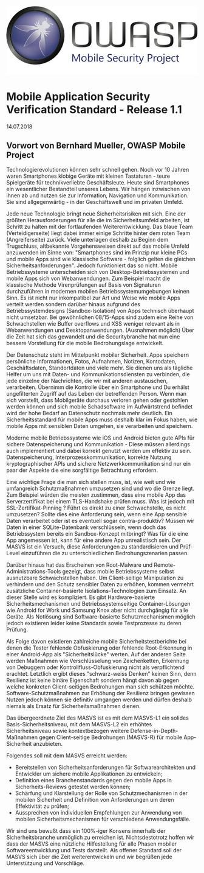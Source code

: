 
![OWASP LOGO](images/OWASP_logo.png)

# Mobile Application Security Verification Standard - Release 1.1

14.07.2018

## Vorwort von Bernhard Mueller, OWASP Mobile Project

Technologierevolutionen können sehr schnell gehen. Noch vor 10 Jahren waren Smartphones klobige Geräte mit kleinen Tastaturen - teure Spielgeräte für technikverliebte Geschäftsleute. Heute sind Smartphones ein wesentlicher Bestandteil unseres Lebens. Wir hängen inzwischen von ihnen ab und nutzen sie zur Information, Navigation und Kommunikation. Sie sind allgegenwärtig - in der Geschäftswelt und im privaten Umfeld. 

Jede neue Technologie bringt neue Sicherheitsrisiken mit sich. Eine der größten Herausforderungen für alle die im Sicherheitsumfeld arbeiten, ist Schritt zu halten mit der fortlaufenden Weiterentwicklung. Das blaue Team (Verteidigerseite) liegt dabei immer einige Schritte hinter dem roten Team (Angreiferseite) zurück. Viele unterlagen deshalb zu Beginn dem Trugschluss, altbekannte Vorgehensweisen direkt auf das mobile Umfeld anzuwenden im Sinne von: "Smartphones sind im Prinzip nur kleine PCs und mobile Apps sind wie klassische Software - folglich gelten die gleichen Sicherheitsanforderungen". Jedoch funktioniert das so nicht. 
Mobile Betriebssysteme unterscheiden sich von Desktop-Betriebssystemen und mobile Apps sich von Webanwendungen. Zum Beispiel macht die klassische Methode Virenprüfungen auf Basis von Signaturen durchzuführen in modernen mobilen Betriebssystemumgebungen keinen Sinn. Es ist nicht nur inkompatibel zur Art und Weise wie mobile Apps verteilt werden sondern darüber hinaus aufgrund des Betriebssystemdesigns (Sandbox-Isolation) von Apps technisch überhaupt nicht umsetzbar. Bei gewöhnlichen 08/15-Apps sind zudem eine Reihe von Schwachstellen wie Buffer overflows und XSS weniger relevant als in Webanwendungen und Desktopanwendungen. (Ausnahmen möglich)
Über die Zeit hat sich das gewandelt und die Securitybranche hat nun eine bessere Vorstellung für die mobile Bedrohungslage entwickelt. 

Der Datenschutz steht im Mittelpunkt mobiler Sicherheit. Apps speichern persönliche Informationen, Fotos, Aufnahmen, Notizen, Kontodaten, Geschäftsdaten, Standortdaten und viele mehr. Sie dienen uns als tägliche Helfer um uns mit Daten- und Kommunikationsdiensten zu verbinden, die jede einzelne der Nachrichten, die wir mit anderen austauschen, verarbeiten. Übernimm die Kontrolle über ein Smartphone und Du erhälst ungefilterten Zugriff auf das Leben der betreffenden Person. Wenn man sich vorstellt, dass Mobilgeräte durchaus verloren gehen oder gestohlen werden können und sich mobile Schadsoftware im Aufwärtstrend befindet wird der hohe Bedarf an Datenschutz nochmals mehr deutlich. Ein Sicherheitsstandard für mobile Apps muss deshalb klar im Fokus haben, wie mobile Apps mit sensiblen Daten umgehen, sie verarbeiten und speichern. 

Moderne mobile Betriebssysteme wie iOS und Android bieten gute APIs für sichere Datenspeicherung und Kommunikation - Diese müssen allerdings auch implementiert und dabei korrekt genutzt werden um effektiv zu sein. Datenspeicherung, Interprozesskommunikation, korrekte Nutzung kryptographischer APIs und sichere Netzwerkkommunikation sind nur ein paar der Aspekte die eine sorgfältige Betrachtung erfordern.

Eine wichtige Frage die man sich stellen muss, ist, wie weit und wie umfangreich Schutzmaßnahmen umzusetzen sind und wo die Grenze liegt. Zum Beispiel würden die meisten zustimmen, dass eine mobile App das Serverzertifikat bei einem TLS-Handshake prüfen muss. Was ist jedoch mit SSL-Zertifikat-Pinning ? Führt es direkt zu einer Schwachstelle, es nicht umzusetzen? Sollte dies eine Anforderung sein, wenn eine App sensible Daten verarbeitet oder ist es eventuell sogar contra-produktiv? Müssen wir Daten in einer SQLite-Datenbank verschlüsseln, wenn doch das Betriebssystem bereits ein Sandbox-Konzept mitbringt? Was für die eine App angemessen ist, kann für eine andere App unrealistisch sein. Der MASVS ist ein Versuch, diese Anforderungen zu standardisieren und Prüf-Level einzuführen die zu unterschiedlichen Bedrohungszenarien passen. 

Darüber hinaus hat das Erscheinen von Root-Malware und Remote-Administrations-Tools gezeigt, dass mobile Betriebssysteme selbst ausnutzbare Schwachstellen haben. Um Client-seitige Manipulation zu verhindern und den Schutz sensibler Daten zu erhöhen, kommen vermehrt zusätzliche Container-basierte Isolations-Technologien zum Einsatz. An dieser Stelle wird es kompliziert. Es gibt Hardware-basierte Sicherheitsmechanismen und Betriebssystemseitige Container-Lösungen wie Android for Work und Samsung Knox aber nicht durchgängig für alle Geräte. Als Notlösung sind Software-basierte Schutzmechanismen möglich jedoch existieren leider keine Standards sowie Testprozesse zu deren Prüfung.

Als Folge davon existieren zahlreiche mobile Sicherheitstestberichte bei denen die Tester fehlende Obfuskierung oder fehlende Root-Erkennung in einer Android-App als "Sicherheitslücke" werten. Auf der anderen Seite werden Maßnahmen wie Verschlüsselung von Zeichenketten, Erkennung von Debuggern oder Kontrollfluss-Obfuskierung nicht als verpflichtend erachtet. Letztlich ergibt dieses "schwarz-weiss Denken" keinen Sinn, denn Resilienz ist keine binäre Eigenschaft sondern hängt davon ab gegen welche konkreten Client-seitigen Bedrohungen man sich schützen möchte. Software-Schutzmaßnahmen zur Erhöhung der Resilienz bringen gewissen Nutzen jedoch können sie definitiv umgangen werden und dürfen deshalb niemals als Ersatz für Sicherheitsmaßnahmen dienen.

Das übergeordnete Ziel des MASVS ist es mit dem MASVS-L1 ein solides Basis-Sicherheitsniveau, mit dem MASVS-L2 ein erhöhtes Sicherheitsniveau sowie kontextbezogen weitere Defense-in-Depth-Maßnahmen gegen Client-seitige Bedrohungen (MASVS-R) für mobile App-Sicherheit anzubieten.


Folgendes soll mit dem MASVS erreicht werden:

- Bereitstellen von Sicherheitsanforderungen für Softwarearchitekten und Entwickler um sichere mobile Applikationen zu entwickeln;
- Definition eines Branchenstandards gegen den mobile Apps in Sicherheits-Reviews getestet werden können;
- Schärfung und Klarstellung der Rolle von Schutzmechanismen in der mobilen Sicherheit und Definition von Anforderungen um deren Effektivität zu prüfen;
- Aussprechen von individuellen Empfehlungen zur Anwendung von mobilen Sicherheitsmechanismen für verschiedene Anwendungsfälle.  

Wir sind uns bewußt dass ein 100%-iger Konsens innerhalb der Sicherheitsbranche unmöglich zu erreichen ist. Nichtsdestotrotz hoffen wir dass der MASVS eine nützliche Hilfestellung für alle Phasen mobiler Softwareentwicklung und Tests darstellt. Als offener Standard soll der MASVS sich über die Zeit weiterentwickeln und wir begrüßen jede Unterstützung und Vorschläge.   
